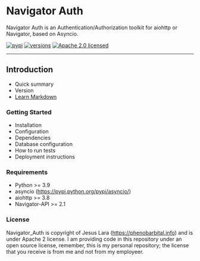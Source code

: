 # Navigator Auth #

Navigator Auth is an Authentication/Authorization toolkit for aiohttp or Navigator, based on Asyncio.

[![pypi](https://img.shields.io/pypi/v/asyncdb?style=plastic)](https://pypi.org/project/asyncdb/)
[![versions](https://img.shields.io/pypi/pyversions/blacksheep.svg)](https://github.com/phenobarbital/navigator-auth)
[![Apache 2.0 licensed](https://img.shields.io/github/license/phenobarbital/navigator-auth?style=plastic)](https://raw.githubusercontent.com/phenobarbital/navigator-auth/master/LICENSE)


---

## Introduction

* Quick summary
* Version
* [Learn Markdown](https://bitbucket.org/tutorials/markdowndemo)

### Getting Started ###

* Installation
* Configuration
* Dependencies
* Database configuration
* How to run tests
* Deployment instructions

### Requirements ###

* Python >= 3.9
* asyncio (https://pypi.python.org/pypi/asyncio/)
* aiohttp >= 3.8
* Navigator-API >= 2.1

### License ###

Navigator_Auth is copyright of Jesus Lara (https://phenobarbital.info) and is under Apache 2 license. I am providing code in this repository under an open source license, remember, this is my personal repository; the license that you receive is from me and not from my employeer.
